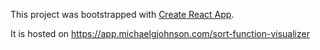 This project was bootstrapped with [Create React App](https://github.com/facebook/create-react-app).

It is hosted on https://app.michaelgjohnson.com/sort-function-visualizer
